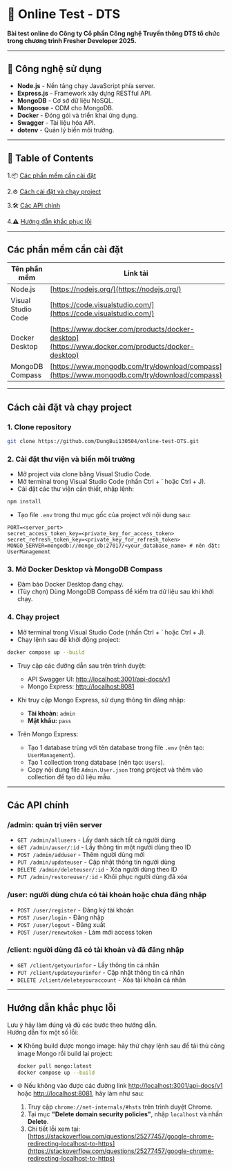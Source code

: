 # 🧪 Online Test - DTS 

**Bài test online do Công ty Cổ phần Công nghệ Truyền thông DTS tổ chức trong chương trình Fresher Developer 2025.**

---

## 🚀 Công nghệ sử dụng

- **Node.js** - Nền tảng chạy JavaScript phía server.
- **Express.js** - Framework xây dựng RESTful API.
- **MongoDB** - Cơ sở dữ liệu NoSQL.
- **Mongoose** - ODM cho MongoDB.
- **Docker** - Đóng gói và triển khai ứng dụng.
- **Swagger** - Tài liệu hóa API.
- **dotenv** - Quản lý biến môi trường.

---

## 📑 Table of Contents

1.📦 [Các phần mềm cần cài đặt](#các-phần-mềm-cần-cài-đặt)  

2.⚙️ [Cách cài đặt và chạy project](#cách-cài-đặt-và-chạy-project)  

3.🛠️ [Các API chính](#các-api-chính)  

4.⚠️ [Hướng dẫn khắc phục lỗi](#hướng-dẫn-khắc-phục-lỗi)  

---

## Các phần mềm cần cài đặt

| Tên phần mềm      | Link tải                                                 |
|-------------------|----------------------------------------------------------|
| Node.js           | [https://nodejs.org/](https://nodejs.org/)               |
| Visual Studio Code| [https://code.visualstudio.com/](https://code.visualstudio.com/) |
| Docker Desktop    | [https://www.docker.com/products/docker-desktop](https://www.docker.com/products/docker-desktop) |
| MongoDB Compass   | [https://www.mongodb.com/try/download/compass](https://www.mongodb.com/try/download/compass) |

---

## Cách cài đặt và chạy project

### 1. Clone repository
```bash
git clone https://github.com/DungBui130504/online-test-DTS.git
```

### 2. Cài đặt thư viện và biến môi trường

- Mở project vừa clone bằng Visual Studio Code.
- Mở terminal trong Visual Studio Code (nhấn Ctrl + ` hoặc Ctrl + J).
- Cài đặt các thư viện cần thiết, nhập lệnh:
```bash
npm install
```

- Tạo file `.env` trong thư mục gốc của project với nội dung sau:
```env
PORT=<server_port>
secret_access_token_key=<private_key_for_access_token>
secret_refresh_token_key=<private_key_for_refresh_token>
MONGO_SERVER=mongodb://mongo_db:27017/<your_database_name> # nên đặt: UserManagement
```

### 3. Mở Docker Desktop và MongoDB Compass

- Đảm bảo Docker Desktop đang chạy.
- (Tùy chọn) Dùng MongoDB Compass để kiểm tra dữ liệu sau khi khởi chạy.

### 4. Chạy project

- Mở terminal trong Visual Studio Code (nhấn Ctrl + ` hoặc Ctrl + J).
- Chạy lệnh sau để khởi động project:
```bash
docker compose up --build
```

- Truy cập các đường dẫn sau trên trình duyệt:
  - API Swagger UI: [http://localhost:3001/api-docs/v1](http://localhost:3001/api-docs/v1)
  - Mongo Express: [http://localhost:8081](http://localhost:8081)

- Khi truy cập Mongo Express, sử dụng thông tin đăng nhập:
  - **Tài khoản:** `admin`
  - **Mật khẩu:** `pass`

- Trên Mongo Express:
  - Tạo 1 database trùng với tên database trong file `.env` (nên tạo: `UserManagement`).
  - Tạo 1 collection trong database (nên tạo: `Users`).
  - Copy nội dung file `Admin.User.json` trong project và thêm vào collection để tạo dữ liệu mẫu.

---

## Các API chính

### /admin: quản trị viên server
- `GET /admin/allusers` - Lấy danh sách tất cả người dùng
- `GET /admin/auser/:id` - Lấy thông tin một người dùng theo ID
- `POST /admin/adduser` - Thêm người dùng mới
- `PUT /admin/updateuser` - Cập nhật thông tin người dùng
- `DELETE /admin/deleteuser/:id` - Xóa người dùng theo ID
- `PUT /admin/restoreuser/:id` - Khôi phục người dùng đã xóa

### /user: người dùng chưa có tài khoản hoặc chưa đăng nhập
- `POST /user/register` - Đăng ký tài khoản
- `POST /user/login` - Đăng nhập
- `POST /user/logout` - Đăng xuất
- `POST /user/renewtoken` - Làm mới access token

### /client: người dùng đã có tài khoản và đã đăng nhập
- `GET /client/getyourinfor` - Lấy thông tin cá nhân
- `PUT /client/updateyourinfor` - Cập nhật thông tin cá nhân
- `DELETE /client/deleteyouraccount` - Xóa tài khoản cá nhân

---

## Hướng dẫn khắc phục lỗi

Lưu ý hãy làm đúng và đủ các bước theo hướng dẫn.  
Hướng dẫn fix một số lỗi:

- ❌ Không build được mongo image: hãy thử chạy lệnh sau để tải thủ công image Mongo rồi build lại project:
  ```bash
  docker pull mongo:latest
  docker compose up --build
  ```

- 🌐 Nếu không vào được các đường link [http://localhost:3001/api-docs/v1](http://localhost:3001/api-docs/v1) hoặc [http://localhost:8081](http://localhost:8081), hãy làm như sau:
  1. Truy cập `chrome://net-internals/#hsts` trên trình duyệt Chrome.
  2. Tại mục **"Delete domain security policies"**, nhập `localhost` và nhấn **Delete**.
  3. Chi tiết lỗi xem tại: [https://stackoverflow.com/questions/25277457/google-chrome-redirecting-localhost-to-https](https://stackoverflow.com/questions/25277457/google-chrome-redirecting-localhost-to-https)
